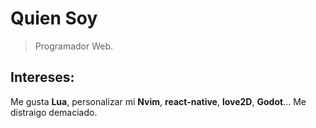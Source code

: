 # Quien Soy
> Programador Web.

## Intereses:
Me gusta **Lua**, personalizar mi **Nvim**, **react-native**, **love2D**, **Godot**... Me distraigo demaciado.
